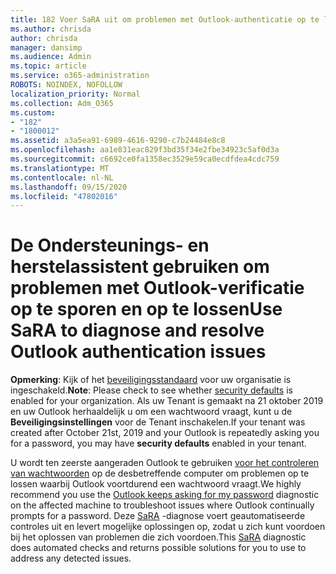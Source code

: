 ```yaml
---
title: 182 Voer SaRA uit om problemen met Outlook-authenticatie op te lossen en op te lossen
ms.author: chrisda
author: chrisda
manager: dansimp
ms.audience: Admin
ms.topic: article
ms.service: o365-administration
ROBOTS: NOINDEX, NOFOLLOW
localization_priority: Normal
ms.collection: Adm_O365
ms.custom:
- "182"
- "1800012"
ms.assetid: a3a5ea91-6989-4616-9290-c7b24484e8c8
ms.openlocfilehash: aa1e831eac829f3bd35f34e2fbe34923c5af0d3a
ms.sourcegitcommit: c6692ce0fa1358ec3529e59ca0ecdfdea4cdc759
ms.translationtype: MT
ms.contentlocale: nl-NL
ms.lasthandoff: 09/15/2020
ms.locfileid: "47802016"
---
```

# <a name="use-sara-to-diagnose-and-resolve-outlook-authentication-issues"></a><span data-ttu-id="00774-102">De Ondersteunings- en herstelassistent gebruiken om problemen met Outlook-verificatie op te sporen en op te lossen</span><span class="sxs-lookup"><span data-stu-id="00774-102">Use SaRA to diagnose and resolve Outlook authentication issues</span></span>

<span data-ttu-id="00774-103">**Opmerking**: Kijk of het [beveiligingsstandaard](https://aka.ms/securitydefaults) voor uw organisatie is ingeschakeld.</span><span class="sxs-lookup"><span data-stu-id="00774-103">**Note**: Please check to see whether [security defaults](https://aka.ms/securitydefaults) is enabled for your organization.</span></span> <span data-ttu-id="00774-104">Als uw Tenant is gemaakt na 21 oktober 2019 en uw Outlook herhaaldelijk u om een wachtwoord vraagt, kunt u de **Beveiligingsinstellingen** voor de Tenant inschakelen.</span><span class="sxs-lookup"><span data-stu-id="00774-104">If your tenant was created after October 21st, 2019 and your Outlook is repeatedly asking you for a password, you may have **security defaults** enabled in your tenant.</span></span>

<span data-ttu-id="00774-105">U wordt ten zeerste aangeraden Outlook te gebruiken [voor het controleren van wachtwoorden](https://aka.ms/SaRA-OutlookPwdPrompt-Alchemy) op de desbetreffende computer om problemen op te lossen waarbij Outlook voortdurend een wachtwoord vraagt.</span><span class="sxs-lookup"><span data-stu-id="00774-105">We highly recommend you use the [Outlook keeps asking for my password](https://aka.ms/SaRA-OutlookPwdPrompt-Alchemy) diagnostic on the affected machine to troubleshoot issues where Outlook continually prompts for a password.</span></span> <span data-ttu-id="00774-106">Deze [SaRA](https://diagnostics.office.com/#/) -diagnose voert geautomatiseerde controles uit en levert mogelijke oplossingen op, zodat u zich kunt voordoen bij het oplossen van problemen die zich voordoen.</span><span class="sxs-lookup"><span data-stu-id="00774-106">This [SaRA](https://diagnostics.office.com/#/) diagnostic does automated checks and returns possible solutions for you to use to address any detected issues.</span></span>
